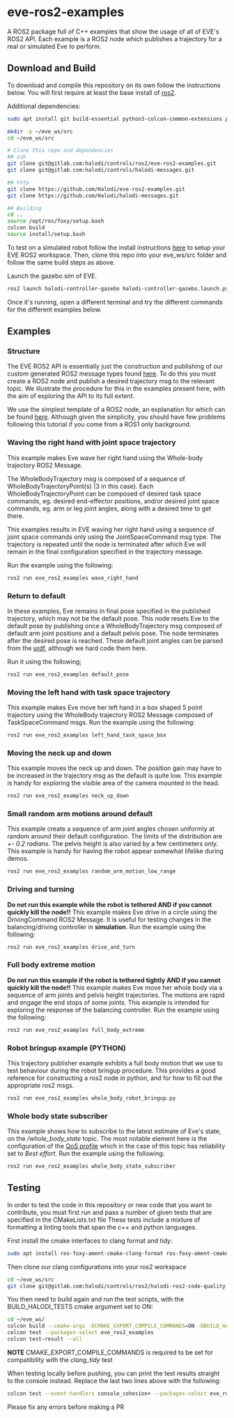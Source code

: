 # eve-ros2-examples

A ROS2 package full of C++ examples that show the usage of all of EVE's ROS2 API. Each example is a ROS2 node which publishes a trajectory for a real or simulated Eve to perform.

## Download and Build

To download and compile this repository on its own follow the instructions below. You will first require at least the base install of [ros2](https://docs.ros.org/en/foxy/Installation/Linux-Install-Debians.html).

Additional dependencies:

```bash
sudo apt install git build-essential python3-colcon-common-extensions python-scipy
```

```bash
mkdir -p ~/eve_ws/src
cd ~/eve_ws/src

# Clone this repo and dependencies
## ssh
git clone git@gitlab.com:halodi/controls/ros2/eve-ros2-examples.git
git clone git@gitlab.com:halodi/controls/halodi-messages.git

## http
git clone https://github.com/Halodi/eve-ros2-examples.git
git clone https://github.com/Halodi/halodi-messages.git

## Building
cd ..
source /opt/ros/foxy/setup.bash
colcon build
source install/setup.bash
```

To test on a simulated robot follow the install instructions [here](https://github.com/Halodi/halodi-controller/) to setup your EVE ROS2 workspace. Then, clone this repo into your eve_ws/src folder
and follow the same build steps as above.

Launch the gazebo sim of EVE.

```bash
ros2 launch halodi-controller-gazebo halodi-controller-gazebo.launch.py
```

Once it's running, open a different terminal and try the different commands for the different examples below.

## Examples

### Structure

The EVE ROS2 API is essentially just the construction and publishing of our custom generated ROS2 message types found [here](https://github.com/Halodi/halodi-messages). To do this you must create a ROS2 node and publish a desired trajectory msg to the relevant topic. We illustrate the procedure for this in the examples present here, with the aim of exploring the API to its full extent.

We use the simplest template of a ROS2 node, an explanation for which can be found [here](https://index.ros.org/doc/ros2/Tutorials/Writing-A-Simple-Cpp-Publisher-And-Subscriber/). Although given the simplicity, you should have few problems following this tutorial if you come from a ROS1 only background.

### Waving the right hand with joint space trajectory

This example makes Eve wave her right hand using the Whole-body trajectory ROS2 Message.

The WholeBodyTrajectory msg is composed of a sequence of WholeBodyTrajectoryPoint(s) (3 in this case). Each WholeBodyTrajectoryPoint can be composed of desired task space commands, eg. desired end-effector positions, and/or desired joint space commands, eg. arm or leg joint angles, along with a desired time to get there.

This examples results in EVE waving her right hand using a sequence of joint space commands only using the JointSpaceCommand msg type. The trajectory is repeated until the node is terminated after which Eve will remain in the final configuration specified in the trajectory message.

Run the example using the following:

```bash
ros2 run eve_ros2_examples wave_right_hand
```

### Return to default

In these examples, Eve remains in final pose specified in the published trajectory, which may not be the default pose. This node resets Eve to the default pose by publishing once a WholeBodyTrajectory msg composed of default arm joint positions and a default pelvis pose. The node terminates after the desired pose is reached. These default joint angles can be parsed from the [urdf](https://gitlab.com/halodi/controls/halodi-robot-models), although we hard code them here.

Run it using the following;

```bash
ros2 run eve_ros2_examples default_pose
```

### Moving the left hand with task space trajectory

This example makes Eve move her left hand in a box shaped 5 point trajectory using the WholeBody trajectory ROS2 Message composed of TaskSpaceCommand msgs.
Run the example using the following:

```bash
ros2 run eve_ros2_examples left_hand_task_space_box
```

### Moving the neck up and down

This example moves the neck up and down. The position gain may have to be increased in the trajectory msg as the default is quite low. This example is handy for exploring the visible area of the camera mounted in the head.

```bash
ros2 run eve_ros2_examples neck_up_down
```

### Small random arm motions around default

This example create a sequence of arm joint angles chosen uniformly at random around their default configuration. The limits of the distribution are *+- 0.2 radians*. The pelvis height is also varied by a few centimeters only. This example is handy for having the robot appear somewhat lifelike during demos.

```bash
ros2 run eve_ros2_examples random_arm_motion_low_range
```

### Driving and turning

**Do not run this example while the robot is tethered AND if you cannot quickly kill the node!!**
This example makes Eve drive in a circle using the DrivingCommand ROS2 Message. It is useful for testing changes in the balancing/driving controller in **simulation**.
Run the example using the following:

```bash
ros2 run eve_ros2_examples drive_and_turn
```

### Full body extreme motion

**Do not run this example if the robot is tethered tightly AND if you cannot quickly kill the node!!**
This example makes Eve move her whole body via a sequence of arm joints and pelvis height trajectories. The motions are rapid and engage the end stops of some joints. This example is intended for exploring the response of the balancing controller.
Run the example using the following:

```bash
ros2 run eve_ros2_examples full_body_extreme
```

### Robot bringup example (PYTHON)

This trajectory publisher example exhibits a full body motion that we use to test behaviour during the robot bringup procedure. This provides a good reference for constructing a ros2 node in python, and for how to fill out the appropriate ros2 msgs.

```bash
ros2 run eve_ros2_examples whole_body_robot_bringup.py
```

### Whole body state subscriber

This example shows how to subscribe to the latest estimate of Eve's state, on the */whole_body_state* topic. The most notable element here is the configuration of the [QoS profile](https://docs.ros.org/en/foxy/Concepts/About-Quality-of-Service-Settings.html) which in the case of this topic has reliability set to *Best effort*.
Run the example using the following:

```bash
ros2 run eve_ros2_examples whole_body_state_subscriber
```

## Testing

In order to test the code in this repository or new code that you want to contribute, you must first run and pass a number of given tests that are specified in the CMakeLists.txt file
These tests include a mixture of formatting a linting tools that span the c++ and python languages.

First install the cmake interfaces to clang format and tidy:

```bash
sudo apt install ros-foxy-ament-cmake-clang-format ros-foxy-ament-cmake-clang-tidy
```

Then clone our clang configurations into your ros2 workspace

```bash
cd ~/eve_ws/src
git clone git@gitlab.com:halodi/controls/ros2/halodi-ros2-code-quality.git
```

You then need to build again and run the test scripts, with the BUILD_HALODI_TESTS cmake argument set to ON:

```bash
cd ~/eve_ws/
colcon build --cmake-args -DCMAKE_EXPORT_COMPILE_COMMANDS=ON -DBUILD_HALODI_TESTS=ON
colcon test --packages-select eve_ros2_examples
colcon test-result --all
```

**NOTE** CMAKE_EXPORT_COMPILE_COMMANDS is required to be set for compatibility with the *clang_tidy* test

When testing locally before pushing, you can print the test results straight to the console instead. Replace the last two lines above with the following:

```bash
colcon test --event-handlers console_cohesion+ --packages-select eve_ros2_examples
```

Please fix any errors before making a PR
